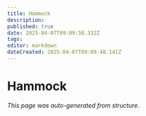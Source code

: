 ```yaml
---
title: Hammock
description: 
published: true
date: 2025-04-07T09:09:50.332Z
tags: 
editor: markdown
dateCreated: 2025-04-07T09:09:48.141Z
---
```


# Hammock

*This page was auto-generated from structure.*